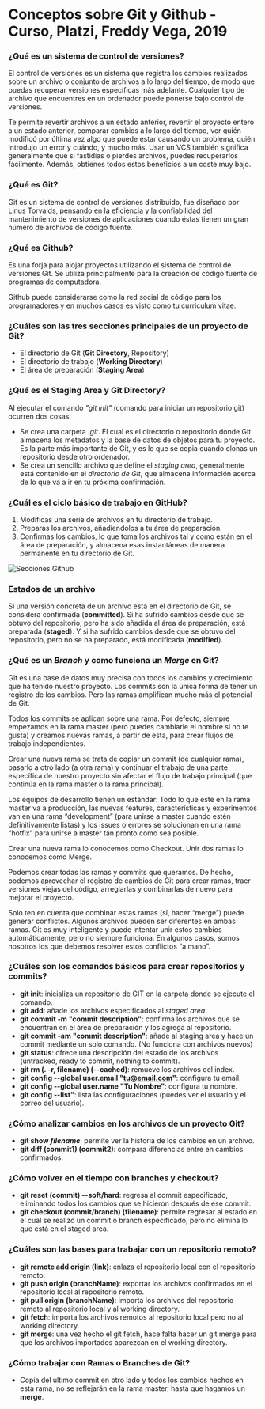 # Conceptos sobre Git y Github - Curso, Platzi, Freddy Vega, 2019

### ¿Qué es un sistema de control de versiones?

El control de versiones es un sistema que registra los cambios realizados sobre un archivo o conjunto de archivos a lo largo del tiempo, de modo que puedas recuperar versiones específicas más adelante. Cualquier tipo de archivo que encuentres en un ordenador puede ponerse bajo control de versiones.

Te permite revertir archivos a un estado anterior, revertir el proyecto entero a un estado anterior, comparar cambios a lo largo del tiempo, ver quién modificó por última vez algo que puede estar causando un problema, quién introdujo un error y cuándo, y mucho más. Usar un VCS también significa generalmente que si fastidias o pierdes archivos, puedes recuperarlos fácilmente. Además, obtienes todos estos beneficios a un coste muy bajo.

### ¿Qué es Git?

Git es un sistema de control de versiones distribuido, fue diseñado por Linus Torvalds, pensando en la eficiencia y la confiabilidad del mantenimiento de versiones de aplicaciones cuando éstas tienen un gran número de archivos de código fuente.

### ¿Qué es Github?

Es una forja para alojar proyectos utilizando el sistema de control de versiones Git. Se utiliza principalmente para la creación de código fuente de programas de computadora.

Github puede considerarse como la red social de código para los programadores y en muchos casos es visto como tu curriculum vitae.

### ¿Cuáles son las tres secciones principales de un proyecto de Git?

- El directorio de Git (**Git Directory**, Repository)
- El directorio de trabajo (**Working Directory**)
- El área de preparación (**Staging Area**)

### ¿Qué es el Staging Area y Git Directory?

Al ejecutar el comando _"git init"_ (comando para iniciar un repositorio git) ocurren dos cosas:

- Se crea una carpeta _.git_. El cual es el directorio o repositorio donde Git almacena los metadatos y la base de datos de objetos para tu proyecto. Es la parte más importante de Git, y es lo que se copia cuando clonas un repositorio desde otro ordenador.
- Se crea un sencillo archivo que define el _staging area_, generalmente está contenido en el _directorio de Git_, que almacena información acerca de lo que va a ir en tu próxima confirmación.

### ¿Cuál es el ciclo básico de trabajo en GitHub?

1. Modificas una serie de archivos en tu directorio de trabajo.
2. Preparas los archivos, añadiendolos a tu área de preparación.
3. Confirmas los cambios, lo que toma los archivos tal y como están en el área de preparación, y almacena esas instantáneas de manera permanente en tu directorio de Git.

![Secciones Github](https://git-scm.com/figures/18333fig0106-tn.png)

### Estados de un archivo

Si una versión concreta de un archivo está en el directorio de Git, se considera confirmada (**committed**). Si ha sufrido cambios desde que se obtuvo del repositorio, pero ha sido añadida al área de preparación, está preparada (**staged**). Y si ha sufrido cambios desde que se obtuvo del repositorio, pero no se ha preparado, está modificada (**modified**).

### ¿Qué es un _Branch_ y como funciona un _Merge_ en Git?

Git es una base de datos muy precisa con todos los cambios y crecimiento que ha tenido nuestro proyecto. Los commits son la única forma de tener un registro de los cambios. Pero las ramas amplifican mucho más el potencial de Git.

Todos los commits se aplican sobre una rama. Por defecto, siempre empezamos en la rama master (pero puedes cambiarle el nombre si no te gusta) y creamos nuevas ramas, a partir de esta, para crear flujos de trabajo independientes.

Crear una nueva rama se trata de copiar un commit (de cualquier rama), pasarlo a otro lado (a otra rama) y continuar el trabajo de una parte específica de nuestro proyecto sin afectar el flujo de trabajo principal (que continúa en la rama master o la rama principal).

Los equipos de desarrollo tienen un estándar: Todo lo que esté en la rama master va a producción, las nuevas features, características y experimentos van en una rama “development” (para unirse a master cuando estén definitivamente listas) y los issues o errores se solucionan en una rama “hotfix” para unirse a master tan pronto como sea posible.

Crear una nueva rama lo conocemos como Checkout. Unir dos ramas lo conocemos como Merge.

Podemos crear todas las ramas y commits que queramos. De hecho, podemos aprovechar el registro de cambios de Git para crear ramas, traer versiones viejas del código, arreglarlas y combinarlas de nuevo para mejorar el proyecto.

Solo ten en cuenta que combinar estas ramas (sí, hacer “merge”) puede generar conflictos. Algunos archivos pueden ser diferentes en ambas ramas. Git es muy inteligente y puede intentar unir estos cambios automáticamente, pero no siempre funciona. En algunos casos, somos nosotros los que debemos resolver estos conflictos “a mano”.

### ¿Cuáles son los comandos básicos para crear repositorios y commits?

- **git init**: inicializa un repositorio de GIT en la carpeta donde se ejecute el comando.
- **git add**: añade los archivos especificados al _staged area_.
- **git commit -m "commit description"**: confirma los archivos que se encuentran en el área de preparación y los agrega al repositorio.
- **git commit -am "commit description"**: añade al staging area y hace un commit mediante un solo comando. (No funciona con archivos nuevos)
- **git status**: ofrece una descripción del estado de los archivos (untracked, ready to commit, nothing to commit).
- **git rm (. -r, filename) (--cached)**: remueve los archivos del index.
- **git config --global user.email "tu@email.com"**: configura tu email.
- **git config --global user.name "Tu Nombre"**: configura tu nombre.
- **git config --list"**: lista las configuraciones (puedes ver el usuario y el correo del usuario).

### ¿Cómo analizar cambios en los archivos de un proyecto Git?

- **git show _filename_**: permite ver la historia de los cambios en un archivo.
- **git diff (commit1) (commit2)**: compara diferencias entre en cambios confirmados.

### ¿Cómo volver en el tiempo con branches y checkout?

- **git reset (commit) --soft/hard**: regresa al commit especificado, eliminando todos los cambios que se hicieron después de ese commit.
- **git checkout (commit/branch) (filename)**: permite regresar al estado en el cual se realizó un commit o branch especificado, pero no elimina lo que está en el staged area.

### ¿Cuáles son las bases para trabajar con un repositorio remoto?

- **git remote add origin (link)**: enlaza el repositorio local con el repositorio remoto.
- **git push origin (branchName)**: exportar los archivos confirmados en el repositorio local al repositorio remoto.
- **git pull origin (branchName)**: importa los archivos del repositorio remoto al repositorio local y al working directory.
- **git fetch**: importa los archivos remotos al repositorio local pero no al working directory.
- **git merge**: una vez hecho el git fetch, hace falta hacer un git merge para que los archivos importados aparezcan en el working directory.

### ¿Cómo trabajar con Ramas o Branches de Git?

- Copia del ultimo commit en otro lado y todos los cambios hechos en esta rama, no se reflejarán en la rama master, hasta que hagamos un **merge**.
